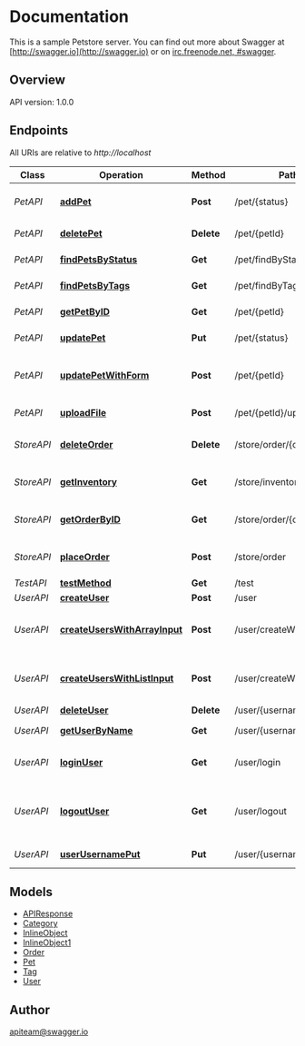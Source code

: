 # Documentation

This is a sample Petstore server.  You can find out more about Swagger at [http://swagger.io](http://swagger.io) or on [irc.freenode.net, #swagger](http://swagger.io/irc/). 

## Overview

API version: 1.0.0

## Endpoints

All URIs are relative to *http://localhost*

Class | Operation | Method | Path | Description
------------ | ------------- |------------- | ------------- | -------------
*PetAPI* | [**addPet**](PetAPI.md#addpet) | **Post** | /pet/{status} | Add a new pet to the store
*PetAPI* | [**deletePet**](PetAPI.md#deletepet) | **Delete** | /pet/{petId} | Deletes a pet
*PetAPI* | [**findPetsByStatus**](PetAPI.md#findpetsbystatus) | **Get** | /pet/findByStatus | Finds Pets by status
*PetAPI* | [**findPetsByTags**](PetAPI.md#findpetsbytags) | **Get** | /pet/findByTags | Finds Pets by tags
*PetAPI* | [**getPetByID**](PetAPI.md#getpetbyid) | **Get** | /pet/{petId} | Find pet by ID
*PetAPI* | [**updatePet**](PetAPI.md#updatepet) | **Put** | /pet/{status} | Update an existing pet
*PetAPI* | [**updatePetWithForm**](PetAPI.md#updatepetwithform) | **Post** | /pet/{petId} | Updates a pet in the store with form data
*PetAPI* | [**uploadFile**](PetAPI.md#uploadfile) | **Post** | /pet/{petId}/uploadImage | uploads an image
*StoreAPI* | [**deleteOrder**](StoreAPI.md#deleteorder) | **Delete** | /store/order/{orderId} | Delete purchase order by ID
*StoreAPI* | [**getInventory**](StoreAPI.md#getinventory) | **Get** | /store/inventory | Returns pet inventories by status
*StoreAPI* | [**getOrderByID**](StoreAPI.md#getorderbyid) | **Get** | /store/order/{orderId} | Find purchase order by ID
*StoreAPI* | [**placeOrder**](StoreAPI.md#placeorder) | **Post** | /store/order | Place an order for a pet
*TestAPI* | [**testMethod**](TestAPI.md#testmethod) | **Get** | /test | 
*UserAPI* | [**createUser**](UserAPI.md#createuser) | **Post** | /user | Create user
*UserAPI* | [**createUsersWithArrayInput**](UserAPI.md#createuserswitharrayinput) | **Post** | /user/createWithArray | Creates list of users with given input array
*UserAPI* | [**createUsersWithListInput**](UserAPI.md#createuserswithlistinput) | **Post** | /user/createWithList | Creates list of users with given input array
*UserAPI* | [**deleteUser**](UserAPI.md#deleteuser) | **Delete** | /user/{username} | Delete user
*UserAPI* | [**getUserByName**](UserAPI.md#getuserbyname) | **Get** | /user/{username} | Get user by user name
*UserAPI* | [**loginUser**](UserAPI.md#loginuser) | **Get** | /user/login | Logs user into the system
*UserAPI* | [**logoutUser**](UserAPI.md#logoutuser) | **Get** | /user/logout | Logs out current logged in user session
*UserAPI* | [**userUsernamePut**](UserAPI.md#userusernameput) | **Put** | /user/{username} | Updated user


## Models

 - [APIResponse](APIResponse.md)
 - [Category](Category.md)
 - [InlineObject](InlineObject.md)
 - [InlineObject1](InlineObject1.md)
 - [Order](Order.md)
 - [Pet](Pet.md)
 - [Tag](Tag.md)
 - [User](User.md)


## Author

apiteam@swagger.io
